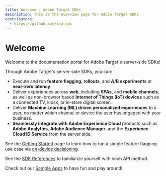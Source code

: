 ```yaml
---
title: Welcome - Adobe Target SDKs
description: This is the overview page for Adobe Target SDKs
contributors:
  - https://github.com/icaraps
---
```


# Welcome

Welcome to the documentation portal for Adobe Target's server-side SDKs!

Through Adobe Target's server-side SDKs, you can:

* Execute and run **feature flagging**, **rollouts**, and **A/B experiments** at **near-zero latency**.
* Deliver experiences across **web**, including **SPAs**, and **mobile channels**, as well as non-browser based **Internet of Things (IoT) devices** such as a connected TV, kiosk, or in-store digital screen.
* Deliver **Machine Learning (ML) driven personalized experiences** to a user, no matter which channel or device the user has engaged with your business.
* **Seamlessly integrate with Adobe Experience Cloud** products such as **Adobe Analytics**, **Adobe Audience Manager**, and the **Experience Cloud ID Service** from the server side.

See the [Getting Started](../sdk-guides/getting-started/) page to learn how to run a simple feature flagging use case via [on-device decisioning](../sdk-guides/on-device-decisioning/).

See the [SDK References](/sdk/) to familiarize yourself with each API method.

Check out our [Sample Apps](../sample-apps/) to have fun and play around!